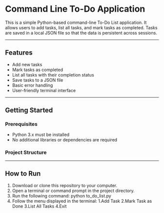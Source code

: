 # Command Line To-Do Application

This is a simple Python-based command-line To-Do List application. It allows users to add tasks, list all tasks, and mark tasks as completed. Tasks are saved in a local JSON file so that the data is persistent across sessions.

---

## Features

- Add new tasks
- Mark tasks as completed
- List all tasks with their completion status
- Save tasks to a JSON file
- Basic error handling
- User-friendly terminal interface

---

## Getting Started

### Prerequisites

- Python 3.x must be installed
- No additional libraries or dependencies are required

### Project Structure


---

## How to Run

1. Download or clone this repository to your computer.
2. Open a terminal or command prompt in the project directory.
3. Run the following command:
	python to_do_list.py
4. Follow the menu displayed in the terminal:
	1.Add Task
	2.Mark Task as Done
	3.List All Tasks
	4.Exit


